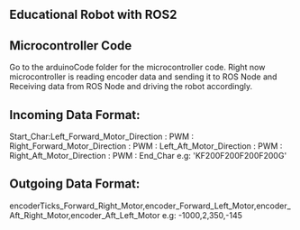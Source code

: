 
## Educational Robot with ROS2

## Microcontroller Code
Go to the arduinoCode folder for the microcontroller code. Right now microcontroller is reading encoder data and sending it to ROS Node and Receiving data from ROS Node and driving the robot accordingly. 

## Incoming Data Format:
 Start_Char:Left_Forward_Motor_Direction : PWM : Right_Forward_Motor_Direction : PWM : Left_Aft_Motor_Direction : PWM : Right_Aft_Motor_Direction : PWM : End_Char
 e.g: 'KF200F200F200F200G'
## Outgoing Data Format:
encoderTicks_Forward_Right_Motor,encoder_Forward_Left_Motor,encoder_Aft_Right_Motor,encoder_Aft_Left_Motor
e.g: -1000,2,350,-145
